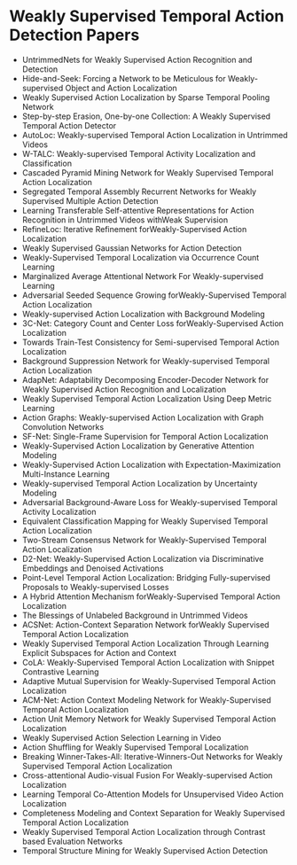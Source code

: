 # Weakly Supervised Temporal Action Detection Papers

<ul>

                             

 <li><a target="_blank" href="https://github.com/manjunath5496/Weakly-Supervised-Temporal-Action-Detection-Papers/blob/master/wn(1).pdf" style="text-decoration:none;">UntrimmedNets for Weakly Supervised Action Recognition and Detection</a></li>

 <li><a target="_blank" href="https://github.com/manjunath5496/Weakly-Supervised-Temporal-Action-Detection-Papers/blob/master/wn(2).pdf" style="text-decoration:none;">Hide-and-Seek: Forcing a Network to be Meticulous for Weakly-supervised Object and Action Localization</a></li>

<li><a target="_blank" href="https://github.com/manjunath5496/Weakly-Supervised-Temporal-Action-Detection-Papers/blob/master/wn(3).pdf" style="text-decoration:none;">Weakly Supervised Action Localization by Sparse Temporal Pooling Network</a></li>
 <li><a target="_blank" href="https://github.com/manjunath5496/Weakly-Supervised-Temporal-Action-Detection-Papers/blob/master/wn(4).pdf" style="text-decoration:none;">Step-by-step Erasion, One-by-one Collection: A Weakly Supervised Temporal Action Detector</a></li>                              
<li><a target="_blank" href="https://github.com/manjunath5496/Weakly-Supervised-Temporal-Action-Detection-Papers/blob/master/wn(5).pdf" style="text-decoration:none;">AutoLoc: Weakly-supervised Temporal Action Localization in Untrimmed Videos</a></li>
<li><a target="_blank" href="https://github.com/manjunath5496/Weakly-Supervised-Temporal-Action-Detection-Papers/blob/master/wn(6).pdf" style="text-decoration:none;">W-TALC: Weakly-supervised Temporal Activity Localization and Classification</a></li>
 <li><a target="_blank" href="https://github.com/manjunath5496/Weakly-Supervised-Temporal-Action-Detection-Papers/blob/master/wn(7).pdf" style="text-decoration:none;">Cascaded Pyramid Mining Network for Weakly Supervised Temporal Action Localization</a></li>

 <li><a target="_blank" href="https://github.com/manjunath5496/Weakly-Supervised-Temporal-Action-Detection-Papers/blob/master/wn(8).pdf" style="text-decoration:none;"> Segregated Temporal Assembly Recurrent Networks for Weakly Supervised Multiple Action Detection </a></li>
   <li><a target="_blank" href="https://github.com/manjunath5496/Weakly-Supervised-Temporal-Action-Detection-Papers/blob/master/wn(9).pdf" style="text-decoration:none;">Learning Transferable Self-attentive Representations for Action Recognition in Untrimmed Videos withWeak Supervision</a></li>
  
   
 <li><a target="_blank" href="https://github.com/manjunath5496/Weakly-Supervised-Temporal-Action-Detection-Papers/blob/master/wn(10).pdf" style="text-decoration:none;">RefineLoc: Iterative Refinement forWeakly-Supervised Action Localization </a></li>                              
<li><a target="_blank" href="https://github.com/manjunath5496/Weakly-Supervised-Temporal-Action-Detection-Papers/blob/master/wn(11).pdf" style="text-decoration:none;">Weakly Supervised Gaussian Networks for Action Detection</a></li>
<li><a target="_blank" href="https://github.com/manjunath5496/Weakly-Supervised-Temporal-Action-Detection-Papers/blob/master/wn(12).pdf" style="text-decoration:none;">Weakly-Supervised Temporal Localization via Occurrence Count Learning</a></li>
<li><a target="_blank" href="https://github.com/manjunath5496/Weakly-Supervised-Temporal-Action-Detection-Papers/blob/master/wn(13).pdf" style="text-decoration:none;">Marginalized Average Attentional Network For Weakly-supervised Learning</a></li>

<li><a target="_blank" href="https://github.com/manjunath5496/Weakly-Supervised-Temporal-Action-Detection-Papers/blob/master/wn(14).pdf" style="text-decoration:none;">Adversarial Seeded Sequence Growing forWeakly-Supervised Temporal Action Localization</a></li>
                              
<li><a target="_blank" href="https://github.com/manjunath5496/Weakly-Supervised-Temporal-Action-Detection-Papers/blob/master/wn(15).pdf" style="text-decoration:none;">Weakly-supervised Action Localization with Background Modeling</a></li>

<li><a target="_blank" href="https://github.com/manjunath5496/Weakly-Supervised-Temporal-Action-Detection-Papers/blob/master/wn(16).pdf" style="text-decoration:none;">3C-Net: Category Count and Center Loss forWeakly-Supervised Action Localization</a></li>

  <li><a target="_blank" href="https://github.com/manjunath5496/Weakly-Supervised-Temporal-Action-Detection-Papers/blob/master/wn(17).pdf" style="text-decoration:none;">Towards Train-Test Consistency for Semi-supervised Temporal Action Localization</a></li>   
  
<li><a target="_blank" href="https://github.com/manjunath5496/Weakly-Supervised-Temporal-Action-Detection-Papers/blob/master/wn(18).pdf" style="text-decoration:none;">Background Suppression Network for Weakly-supervised Temporal Action Localization</a></li> 

  
<li><a target="_blank" href="https://github.com/manjunath5496/Weakly-Supervised-Temporal-Action-Detection-Papers/blob/master/wn(19).pdf" style="text-decoration:none;">AdapNet: Adaptability Decomposing Encoder-Decoder Network for Weakly Supervised Action Recognition and Localization</a></li> 

<li><a target="_blank" href="https://github.com/manjunath5496/Weakly-Supervised-Temporal-Action-Detection-Papers/blob/master/wn(20).pdf" style="text-decoration:none;">Weakly Supervised Temporal Action Localization Using Deep Metric Learning</a></li>

<li><a target="_blank" href="https://github.com/manjunath5496/Weakly-Supervised-Temporal-Action-Detection-Papers/blob/master/wn(21).pdf" style="text-decoration:none;">Action Graphs: Weakly-supervised Action Localization with Graph Convolution Networks</a></li>
<li><a target="_blank" href="https://github.com/manjunath5496/Weakly-Supervised-Temporal-Action-Detection-Papers/blob/master/wn(22).pdf" style="text-decoration:none;">SF-Net: Single-Frame Supervision for Temporal Action Localization</a></li> 
 <li><a target="_blank" href="https://github.com/manjunath5496/Weakly-Supervised-Temporal-Action-Detection-Papers/blob/master/wn(23).pdf" style="text-decoration:none;">Weakly-Supervised Action Localization by Generative Attention Modeling</a></li> 
 

   <li><a target="_blank" href="https://github.com/manjunath5496/Weakly-Supervised-Temporal-Action-Detection-Papers/blob/master/wn(24).pdf" style="text-decoration:none;">Weakly-Supervised Action Localization with Expectation-Maximization Multi-Instance Learning</a></li>
 
   <li><a target="_blank" href="https://github.com/manjunath5496/Weakly-Supervised-Temporal-Action-Detection-Papers/blob/master/wn(25).pdf" style="text-decoration:none;">Weakly-supervised Temporal Action Localization by Uncertainty Modeling</a></li>                              
 <li><a target="_blank" href="https://github.com/manjunath5496/Weakly-Supervised-Temporal-Action-Detection-Papers/blob/master/wn(26).pdf" style="text-decoration:none;">Adversarial Background-Aware Loss for Weakly-supervised Temporal Activity Localization</a></li>
 <li><a target="_blank" href="https://github.com/manjunath5496/Weakly-Supervised-Temporal-Action-Detection-Papers/blob/master/wn(27).pdf" style="text-decoration:none;">Equivalent Classification Mapping for Weakly Supervised Temporal Action Localization</a></li>
   
 
   <li><a target="_blank" href="https://github.com/manjunath5496/Weakly-Supervised-Temporal-Action-Detection-Papers/blob/master/wn(28).pdf" style="text-decoration:none;">Two-Stream Consensus Network for Weakly-Supervised Temporal Action Localization</a></li>
 
   <li><a target="_blank" href="https://github.com/manjunath5496/Weakly-Supervised-Temporal-Action-Detection-Papers/blob/master/wn(29).pdf" style="text-decoration:none;">D2-Net: Weakly-Supervised Action Localization via Discriminative Embeddings and Denoised Activations </a></li>                              

  <li><a target="_blank" href="https://github.com/manjunath5496/Weakly-Supervised-Temporal-Action-Detection-Papers/blob/master/wn(30).pdf" style="text-decoration:none;">Point-Level Temporal Action Localization: Bridging Fully-supervised Proposals to Weakly-supervised Losses</a></li>
 
   <li><a target="_blank" href="https://github.com/manjunath5496/Weakly-Supervised-Temporal-Action-Detection-Papers/blob/master/wn(31).pdf" style="text-decoration:none;">A Hybrid Attention Mechanism forWeakly-Supervised Temporal Action Localization</a></li> 
    <li><a target="_blank" href="https://github.com/manjunath5496/Weakly-Supervised-Temporal-Action-Detection-Papers/blob/master/wn(32).pdf" style="text-decoration:none;">The Blessings of Unlabeled Background in Untrimmed Videos</a></li> 

   <li><a target="_blank" href="https://github.com/manjunath5496/Weakly-Supervised-Temporal-Action-Detection-Papers/blob/master/wn(33).pdf" style="text-decoration:none;">ACSNet: Action-Context Separation Network forWeakly Supervised Temporal Action Localization</a></li>                              

  <li><a target="_blank" href="https://github.com/manjunath5496/Weakly-Supervised-Temporal-Action-Detection-Papers/blob/master/wn(34).pdf" style="text-decoration:none;">Weakly Supervised Temporal Action Localization Through Learning Explicit Subspaces for Action and Context</a></li> 
 
  <li><a target="_blank" href="https://github.com/manjunath5496/Weakly-Supervised-Temporal-Action-Detection-Papers/blob/master/wn(35).pdf" style="text-decoration:none;">CoLA: Weakly-Supervised Temporal Action Localization with Snippet Contrastive Learning</a></li> 

  <li><a target="_blank" href="https://github.com/manjunath5496/Weakly-Supervised-Temporal-Action-Detection-Papers/blob/master/wn(36).pdf" style="text-decoration:none;">Adaptive Mutual Supervision for Weakly-Supervised Temporal Action Localization</a></li> 
 
<li><a target="_blank" href="https://github.com/manjunath5496/Weakly-Supervised-Temporal-Action-Detection-Papers/blob/master/wn(37).pdf" style="text-decoration:none;">ACM-Net: Action Context Modeling Network for Weakly-Supervised Temporal Action Localization</a></li>
 <li><a target="_blank" href="https://github.com/manjunath5496/Weakly-Supervised-Temporal-Action-Detection-Papers/blob/master/wn(38).pdf" style="text-decoration:none;">Action Unit Memory Network for Weakly Supervised Temporal Action Localization</a></li>
<li><a target="_blank" href="https://github.com/manjunath5496/Weakly-Supervised-Temporal-Action-Detection-Papers/blob/master/wn(39).pdf" style="text-decoration:none;">Weakly Supervised Action Selection Learning in Video</a></li>
 <li><a target="_blank" href="https://github.com/manjunath5496/Weakly-Supervised-Temporal-Action-Detection-Papers/blob/master/wn(40).pdf" style="text-decoration:none;">Action Shuffling for Weakly Supervised Temporal Localization</a></li>                              
<li><a target="_blank" href="https://github.com/manjunath5496/Weakly-Supervised-Temporal-Action-Detection-Papers/blob/master/wn(41).pdf" style="text-decoration:none;">Breaking Winner-Takes-All: Iterative-Winners-Out Networks for Weakly Supervised Temporal Action Localization</a></li>
<li><a target="_blank" href="https://github.com/manjunath5496/Weakly-Supervised-Temporal-Action-Detection-Papers/blob/master/wn(42).pdf" style="text-decoration:none;">Cross-attentional Audio-visual Fusion For Weakly-supervised Action Localization</a></li>
 
  <li><a target="_blank" href="https://github.com/manjunath5496/Weakly-Supervised-Temporal-Action-Detection-Papers/blob/master/wn(43).pdf" style="text-decoration:none;">Learning Temporal Co-Attention Models for Unsupervised Video Action Localization</a></li>
 <li><a target="_blank" href="https://github.com/manjunath5496/Weakly-Supervised-Temporal-Action-Detection-Papers/blob/master/wn(44).pdf" style="text-decoration:none;">Completeness Modeling and Context Separation for Weakly Supervised Temporal Action Localization</a></li>
   <li><a target="_blank" href="https://github.com/manjunath5496/Weakly-Supervised-Temporal-Action-Detection-Papers/blob/master/wn(45).pdf" style="text-decoration:none;">Weakly Supervised Temporal Action Localization through Contrast based Evaluation Networks</a></li>  
   
<li><a target="_blank" href="https://github.com/manjunath5496/Weakly-Supervised-Temporal-Action-Detection-Papers/blob/master/wn(46).pdf" style="text-decoration:none;">Temporal Structure Mining for Weakly Supervised Action Detection</a></li> 
                             
</ul>
